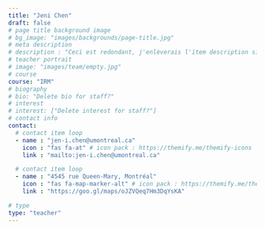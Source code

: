 ```yaml
---
title: "Jeni Chen"
draft: false
# page title background image
# bg_image: "images/backgrounds/page-title.jpg"
# meta description
# description : "Ceci est redondant, j'enlèverais l'item description si cela ne fait pas trop laid."
# teacher portrait
# image: "images/team/empty.jpg"
# course
course: "IRM"
# biography
# bio: "Delete bio for staff?"
# interest
# interest: ["Delete interest for staff?"]
# contact info
contact:
  # contact item loop
  - name : "jen-i.chen@umontreal.ca"
    icon : "fas fa-at" # icon pack : https://themify.me/themify-icons
    link : "mailto:jen-i.chen@umontreal.ca"

  # contact item loop
  - name : "4545 rue Queen-Mary, Montréal"
    icon : "fas fa-map-marker-alt" # icon pack : https://themify.me/themify-icons
    link : "https://goo.gl/maps/oJZVQeq7Hm3DqYsKA"

# type
type: "teacher"
---
```

